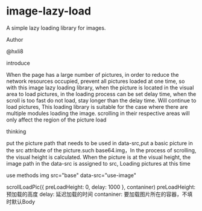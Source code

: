 # image-lazy-load
 A simple lazy loading library for images.

Author

@hxli8

introduce

When the page has a large number of pictures, in order to reduce the network resources occupied, 
prevent all pictures loaded at one time, so with this image lazy loading library, when the 
picture is located in the visual area to load pictures, in the loading process can be set delay 
time, when the scroll is too fast do not load, stay longer than the delay time. Will continue to
load pictures, This loading library is suitable for the case where there are multiple modules loading the image.
scrolling in their respective areas will only affect the region of the picture load

thinking

put the picture path that needs to be used in data-src,put a basic picture in the src attribute
of the picture.such base64.img，In the process of scrolling, the visual height is calculated. When the picture is at the visual height, the image path in the data-src is assigned to src, Loading pictures at this time

use methods
 img src="base"  data-src="use-image"
 
 scrollLoadPic({ preLoadHeight: 0, delay: 1000 }, contaniner) 
   preLoadHeight: 预加载的高度
   delay: 延迟加载的时间
   contaniner: 要加载图片所在的容器，不填时默认Body
